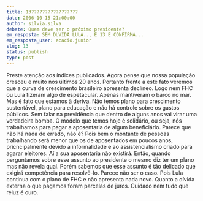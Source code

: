 ```yaml
---
title: 13?????????????????
date: 2006-10-15 21:00:00
author: silvia.silva
debate: Quem deve ser o próximo presidente?
em_resposta: SEM DÚVIDA LULA.., É 13 E CONFIRMA...
em_resposta_user: acacio.junior
slug: 13
status: publish 
type: post
---
```


Preste atenção aos índices publicados. Agora pense que nossa população cresceu e muito nos últimos 20 anos. Portanto frente a este fato veremos que a curva de crescimento brasileiro apresenta declíneo. Logo nem FHC ou Lula fizeram algo de espetacular. Apenas mantiveram o barco no mar. Mas é fato que estamos à deriva. Não temos plano para crescimento sustentável, plano para educação e não há controle sobre os gastos públicos. Sem falar na previdência que dentro de alguns anos vai virar uma verdadeira bomba. O modelo que temos hoje é solidário, ou seja, nós trabalhamos para pagar a aposentaria de algum beneficiário. Parece que não há nada de errado, não é? Pois bem o montante de pessoas trabalhando será menor que os de aposentados em poucos anos, pricncipalmente devido a informalidade e ao assistencialismo criado para agarar eleitores. Aí a sua aposentaria não existirá. Então, quando perguntamos sobre esse assunto ao presidente o mesmo diz ter um plano mas não revela qual. Porém sabemos que esse assunto é tão delicado que exigirá competência para resolvê-lo. Parece não ser o caso. Pois Lula continua com o plano de FHC e não apresenta nada novo. Quanto a dívida externa o que pagamos foram parcelas de juros. Cuidado nem tudo que reluz é ouro.
